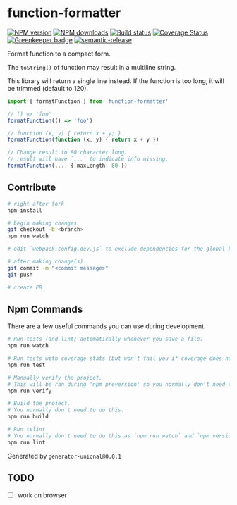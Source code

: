# function-formatter

[![NPM version][npm-image]][npm-url]
[![NPM downloads][downloads-image]][downloads-url]
[![Build status][travis-image]][travis-url]
[![Coverage Status][coveralls-image]][coveralls-url]
[![Greenkeeper badge](https://badges.greenkeeper.io/unional/function-formatter.svg)](https://greenkeeper.io/)
[![semantic-release](https://img.shields.io/badge/%20%20%F0%9F%93%A6%F0%9F%9A%80-semantic--release-e10079.svg)](https://github.com/semantic-release/semantic-release)

Format function to a compact form.

The `toString()` of function may result in a multiline string.

This library will return a single line instead.
If the function is too long, it will be trimmed (default to 120).

```ts
import { formatFunction } from 'function-formatter'

// () => 'foo'
formatFunction(() => 'foo')

// function (x, y) { return x + y; }
formatFunction(function (x, y) { return x + y })

// Change result to 80 character long.
// result will have `...` to indicate info missing.
formatFunction(..., { maxLength: 80 })
```

## Contribute

```sh
# right after fork
npm install

# begin making changes
git checkout -b <branch>
npm run watch

# edit `webpack.config.dev.js` to exclude dependencies for the global build.

# after making change(s)
git commit -m "<commit message>"
git push

# create PR
```

## Npm Commands

There are a few useful commands you can use during development.

```sh
# Run tests (and lint) automatically whenever you save a file.
npm run watch

# Run tests with coverage stats (but won't fail you if coverage does not meet criteria)
npm run test

# Manually verify the project.
# This will be ran during 'npm preversion' so you normally don't need to run this yourself.
npm run verify

# Build the project.
# You normally don't need to do this.
npm run build

# Run tslint
# You normally don't need to do this as `npm run watch` and `npm version` will automatically run lint for you.
npm run lint
```

Generated by `generator-unional@0.0.1`

## TODO

- [ ] work on browser

[npm-image]: https://img.shields.io/npm/v/function-formatter.svg?style=flat
[npm-url]: https://npmjs.org/package/function-formatter
[downloads-image]: https://img.shields.io/npm/dm/function-formatter.svg?style=flat
[downloads-url]: https://npmjs.org/package/function-formatter
[travis-image]: https://img.shields.io/travis/unional/function-formatter/master.svg?style=flat
[travis-url]: https://travis-ci.org/unional/function-formatter?branch=master
[coveralls-image]: https://coveralls.io/repos/github/unional/function-formatter/badge.svg
[coveralls-url]: https://coveralls.io/github/unional/function-formatter
